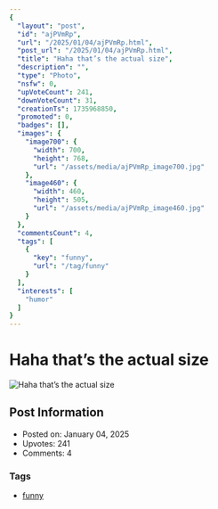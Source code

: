 ```yaml
---
{
  "layout": "post",
  "id": "ajPVmRp",
  "url": "/2025/01/04/ajPVmRp.html",
  "post_url": "/2025/01/04/ajPVmRp.html",
  "title": "Haha that’s the actual size",
  "description": "",
  "type": "Photo",
  "nsfw": 0,
  "upVoteCount": 241,
  "downVoteCount": 31,
  "creationTs": 1735968850,
  "promoted": 0,
  "badges": [],
  "images": {
    "image700": {
      "width": 700,
      "height": 768,
      "url": "/assets/media/ajPVmRp_image700.jpg"
    },
    "image460": {
      "width": 460,
      "height": 505,
      "url": "/assets/media/ajPVmRp_image460.jpg"
    }
  },
  "commentsCount": 4,
  "tags": [
    {
      "key": "funny",
      "url": "/tag/funny"
    }
  ],
  "interests": [
    "humor"
  ]
}
---
```


# Haha that’s the actual size

![Haha that’s the actual size](/assets/media/ajPVmRp_image700.jpg)

## Post Information

- Posted on: January 04, 2025
- Upvotes: 241
- Comments: 4

### Tags

- [funny](/tag/funny)
